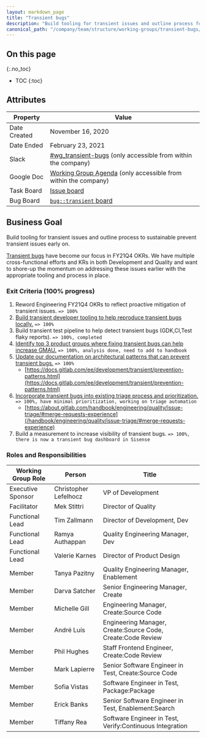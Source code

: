 ```yaml
---
layout: markdown_page
title: "Transient bugs"
description: "Build tooling for transient issues and outline process for sustainable early mitigations"
canonical_path: "/company/team/structure/working-groups/transient-bugs/"
---
```


## On this page
{:.no_toc}

- TOC
{:toc}

## Attributes

| Property        | Value           |
|-----------------|-----------------|
| Date Created    | November 16, 2020 |
| Date Ended      | February 23, 2021 |
| Slack           | [#wg_transient-bugs](https://gitlab.slack.com/archives/C01EUKUM5DK) (only accessible from within the company) |
| Google Doc      | [Working Group Agenda](https://docs.google.com/document/d/14rB6o7udwgWitV9lB7S3fzjHBaaqrG_23WVz89mHqGo/edit#heading=h.gp5w1bjoz2ug) (only accessible from within the company) |
| Task Board      | [Issue board](https://gitlab.com/groups/gitlab-org/-/boards/2190215) |
| Bug Board       | [`bug::transient` board](https://gitlab.com/groups/gitlab-org/-/boards/2206756)

## Business Goal

Build tooling for transient issues and outline process to sustainable prevent transient issues early on. 

[Transient bugs](/handbook/engineering/quality/issue-triage/index.html#transient-bugs) have become our focus in FY21Q4 OKRs. We have multiple cross-functional efforts and KRs in both Development and Quality and want to shore-up the momentum on addressing these issues earlier with the appropriate tooling and process in place.

### Exit Criteria (100% progress)
1. Reword Engineering FY21Q4 OKRs to reflect proactive mitigation of transient issues. `=> 100%`
1. [Build transient developer tooling to help reproduce transient bugs locally.](https://gitlab.com/gitlab-org/quality/team-tasks/-/issues/759) `=> 100%`
1. Build transient test pipeline to help detect transient bugs (GDK,CI,Test flaky reports). `=> 100%, completed`
1. [Identify top 3 product groups where fixing transient bugs can help increase GMAU.](https://gitlab.com/gitlab-org/frontend/general/-/issues/40) `=> 100%, analysis done, need to add to handbook`
1. [Update our documentation on architectural patterns that can prevent transient bugs.](https://gitlab.com/gitlab-org/gitlab/-/issues/293858) `=> 100%`
   * [https://docs.gitlab.com/ee/development/transient/prevention-patterns.html](https://docs.gitlab.com/ee/development/transient/prevention-patterns.html)
1. [Incorporate transient bugs into existing triage process and prioritization.](https://gitlab.com/gitlab-org/quality/team-tasks/-/issues/760) `=> 100%, have minimal prioritization, working on triage automation` 
   * [https://about.gitlab.com/handbook/engineering/quality/issue-triage/#merge-requests-experience](/handbook/engineering/quality/issue-triage/#merge-requests-experience)
1. Build a measurement to increase visibility of transient bugs. `=> 100%, there is now a transient bug dashboard in Sisense`

### Roles and Responsibilities

| Working Group Role    | Person                | Title                          |
|-----------------------|-----------------------|--------------------------------|
| Executive Sponsor     | Christopher Lefelhocz | VP of Development              |
| Facilitator           | Mek Stittri           | Director of Quality            |
| Functional Lead       | Tim Zallmann          | Director of Development, Dev     |
| Functional Lead       | Ramya Authappan       | Quality Engineering Manager, Dev |
| Functional Lead       | Valerie Karnes        | Director of Product Design |
| Member                | Tanya Pazitny         | Quality Engineering Manager, Enablement |
| Member                | Darva Satcher         | Senior Engineering Manager, Create |
| Member                | Michelle Gill         | Engineering Manager, Create:Source Code |
| Member                | André Luís            | Engineering Manager, Create:Source Code,  Create:Code Review |
| Member                | Phil Hughes           | Staff Frontend Engineer, Create:Code Review |
| Member                | Mark Lapierre         | Senior Software Engineer in Test, Create:Source Code |
| Member                | Sofia Vistas          | Software Engineer in Test, Package:Package  |
| Member                | Erick Banks           | Senior Software Engineer in Test, Enablement:Search |
| Member                | Tiffany Rea           | Software Engineer in Test, Verify:Continuous Integration       |

